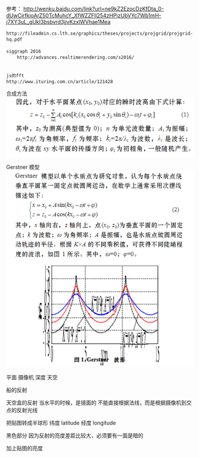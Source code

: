 
参考：
    http://wenku.baidu.com/link?url=ne9kZ2EzocDzKfDta_0-dUwCirfkjoArZ50TcMuhcY_XfWZZFll254zHPjzUbVYc7Wb1mH-j7XY3uL_gUkI3bsbvrd3jjvKzxlWVhae1Mea
    
    http://fileadmin.cs.lth.se/graphics/theses/projects/projgrid/projgrid-hq.pdf
    
    siggraph 2016
        http://advances.realtimerendering.com/s2016/


    js的fft
    http://www.ituring.com.cn/article/121428


合成方法  
![](docimg/普通合成.png)

Gerstner 模型  
![](docimg/gerstner.png)

平面
摄像机
深度
天空

船的反射


天空盒的反射
    当水平的时候，是镜面的
    不能直接根据法线，而是根据摄像机到交点的反射光线

把贴图转成半球形
    纬度 latitude 
    经度 longitude


黑色部分
    因为反射的亮度差距比较大，必须要有一面是暗的    

加上贴图的亮度
